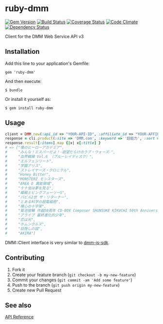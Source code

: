 # ruby-dmm
[![Gem Version](https://img.shields.io/gem/v/ruby-dmm.svg?style=flat)](http://badge.fury.io/rb/ruby-dmm)
[![Build Status](https://img.shields.io/travis/meganemura/ruby-dmm.svg?style=flat)](https://travis-ci.org/meganemura/ruby-dmm)
[![Coverage Status](https://img.shields.io/coveralls/meganemura/ruby-dmm.svg?style=flat)](https://coveralls.io/r/meganemura/ruby-dmm?branch=master)
[![Code Climate](https://img.shields.io/codeclimate/github/meganemura/ruby-dmm.svg?style=flat)](https://codeclimate.com/github/meganemura/ruby-dmm)
[![Dependency Status](https://img.shields.io/gemnasium/meganemura/ruby-dmm.svg?style=flat)](https://gemnasium.com/meganemura/ruby-dmm)

Client for the DMM Web Service API v3

## Installation

Add this line to your application's Gemfile:

    gem 'ruby-dmm'

And then execute:

    $ bundle

Or install it yourself as:

    $ gem install ruby-dmm

## Usage

```ruby
client = DMM.new(:api_id => "YOUR-API-ID", :affiliate_id => "YOUR-AFFILIATE-ID")
response = cli.product(:site => 'DMM.com', :keyword => '超能力', :sort => 'rank')
response.result[:items].map {|x| x[:title] }
# => ["僕のヒーローアカデミア",
#     "みんな！エスパーだよ！-欲望だらけのラブ・ウォーズ-",
#     "血界戦線 Vol.6 （ブルーレイディスク）",
#     "エルフェンリート",
#     "学園アリス",
#     "ストレイヤーズ・クロニクル",
#     "Honey Bitter",
#     "MONSTERZ モンスターズ",
#     "AREA D 異能領域",
#     "十十虫は夢を見る",
#     "蝶戦士ピンクフューリーS",
#     "バビル2世 ザ・リターナー",
#     "とある科学の超電磁砲",
#     "裸心の十字架",
#     "菊池俊輔 作曲50周年 CD-BOX Composer SHUNSUKE KIKUCHI 50th Anniversary",
#     "アライブ 最終進化的少年",
#     "恋は光",
#     "ホムンクルス",
#     "目隠しの国",
#     "AKIRA"]
```

DMM::Client interface is very similar to [dmm-js-sdk](https://github.com/DMMcomLabo/dmm-js-sdk).

## Contributing

1. Fork it
2. Create your feature branch (`git checkout -b my-new-feature`)
3. Commit your changes (`git commit -am 'Add some feature'`)
4. Push to the branch (`git push origin my-new-feature`)
5. Create new Pull Request

## See also

[API Reference](https://affiliate.dmm.com/api/)

